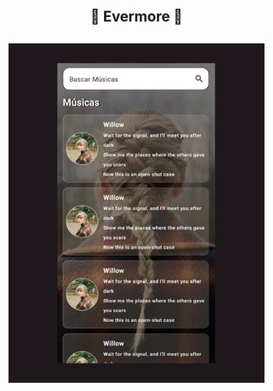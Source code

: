 <h1 align="center"> 🌿 Evermore 🌿 </h1>

<br>

<div align="center"> <img src="./app/image/evermore-git.png" alt="site preview" width="800"/> </div>
